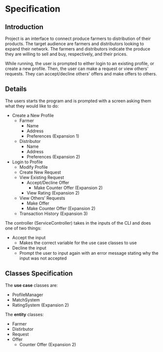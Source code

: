 # Specification

## Introduction

Project is an interface to connect produce farmers to distribution of their products. The target audience are farmers and distributors looking to expand their network. The farmers and distributors indicate the produce they are willing to sell and buy, respectively, and their prices.

While running, the user is prompted to either login to an existing profile, or create a new profile. Then, the user can make a request or view others' requests. They can accept/decline others' offers and make offers to others.

## Details

The users starts the program and is prompted with a screen asking them what they would like to do:
- Create a New Profile 
    * Farmer
        + Name
        + Address
        + Preferences (Expansion 1)
    * Distributor
        + Name
        + Address
        + Preferences (Expansion 2)
- Login to Profile
    * Modify Profile
    * Create New Request
    * View Existing Request
        + Accept/Decline Offer
            + Make Counter Offer (Expansion 2)
        + View Rating (Expansion 2)
    * View Others’ Requests
        + Make Offer
        + Make Counter Offer (Expansion 2)
    * Transaction History (Expansion 3)

The controller (ServiceController) takes in the inputs of the CLI and does one of two things:
- Accept the input
    * Makes the correct variable for the use case classes to use
- Decline the input
    * Prompt the user to input again with an error message stating why the input was not accepted

## Classes Specification

The **use case** classes are:
- ProfileManager
- MatchSystem
- RatingSystem (Expansion 2)

The **entity** classes:
- Farmer
- Distirbutor
- Request
- Offer
    * Counter Offer (Expansion 2)

